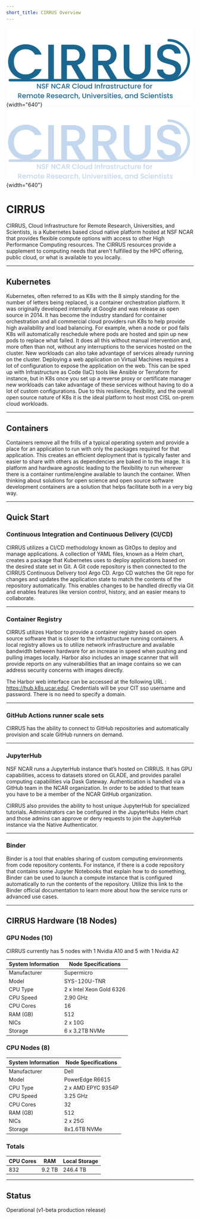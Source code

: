 ```yaml
---
short_title: CIRRUS Overview
---
```


![CIRRUS](media/CIRRUS_Logo_NCARBlue.png#only-light){width="640"}
![CIRRUS](media/CIRRUS_Logo_NCAR_DarkTheme.png#only-dark){width="640"}

# CIRRUS

CIRRUS, Cloud Infrastructure for Remote Research, Universities, and Scientists, is a Kubernetes based cloud native platform hosted at NSF NCAR that provides flexible compute options with access to other High Performance Computing resources. The CIRRUS resources provide a supplement to computing needs that aren't fulfilled by the HPC offering, public cloud, or what is available to you locally. 

-----

## Kubernetes

Kubernetes, often referred to as K8s with the 8 simply standing for the number of letters being replaced, is a container orchestration platform. It was originally developed internally at Google and was release as open source in 2014. It has become the industry standard for container orchestration and all commercial cloud providers run K8s to help provide high availability and load balancing. For example, when a node or pod fails K8s will automatically reschedule where pods are hosted and spin up new pods to replace what failed. It does all this without manual intervention and, more often than not, without any interruptions to the services hosted on the cluster. New workloads can also take advantage of services already running on the cluster. Deploying a web application on Virtual Machines requires a lot of configuration to expose the application on the web. This can be sped up with Infrastructure as Code (IaC) tools like Ansible or Terraform for instance, but in K8s once you set up a reverse proxy or certificate manager new workloads can take advantage of these services without having to do a lot of custom configurations. Due to this resilience, flexibility, and the overall open source nature of K8s it is the ideal platform to host most CISL on-prem cloud workloads.

-----

## Containers

Containers remove all the frills of a typical operating system and provide a place for an application to run with only the packages required for that application. This creates an efficient deployment that is typically faster and easier to share with others as dependencies are baked in to the image. It is platform and hardware agnostic leading to the flexibility to run wherever there is a container runtime/engine available to launch the container. When thinking about solutions for open science and open source software development containers are a solution that helps facilitate both in a very big way.

-----

## Quick Start

### Continuous Integration and Continuous Delivery (CI/CD)

CIRRUS utilizes a CI/CD methodology known as GitOps to deploy and manage applications. A collection of YAML files, known as a Helm chart, creates a package that Kubernetes uses to deploy applications based on the desired state set in Git. A Git code repository is then connected to the CIRRUS Continuous Delivery tool Argo CD. Argo CD watches the Git repo for changes and updates the application state to match the contents of the repository automatically. This enables changes to be handled directly via Git and enables features like version control, history, and an easier means to collaborate. 

-----

### Container Registry
CIRRUS utilizes Harbor to provide a container registry based on open source software that is closer to the infrastructure running containers. A local registry allows us to utilize network infrastructure and available bandwidth between hardware for an increase in speed when pushing and pulling images locally. Harbor also includes an image scanner that will provide reports on any vulnerabilities that an image contains so we can address security concerns with images directly.

The Harbor web interface can be accessed at the following URL : https://hub.k8s.ucar.edu/. Credentials will be your CIT sso username and password. There is no need to specify a domain.

-----

### GitHub Actions runner scale sets
CIRRUS has the ability to connect to GitHub repositories and automatically provision and scale GitHub runners on demand.

-----
### JupyterHub
NSF NCAR runs a JupyterHub instance that’s hosted on CIRRUS. It has GPU capabilities, access to datasets stored on GLADE, and provides parallel computing capabilities via Dask Gateway. Authentication is handled via a GitHub team in the NCAR organization. In order to be added to that team you have to be a member of the NCAR GitHub organization.

CIRRUS also provides the ability to host unique JupyterHub for specialized tutorials. Administrators can be configured in the JupyterHubs Helm chart and those admins can approve or deny requests to join the JupyterHub instance via the Native Authenticator. 

-----

### Binder
Binder is a tool that enables sharing of custom computing environments from code repository contents. For instance, if there is a code repository that contains some Jupyter Notebooks that explain how to do something, Binder can be used to launch a compute instance that is configured automatically to run the contents of the repository. Utilize this link to the Binder official documentation to learn more about how the service runs or advanced use cases.

-----

## CIRRUS Hardware (18 Nodes)

### GPU Nodes (10)

CIRRUS currently has 5 nodes with 1 Nvidia A10 and 5 with 1 Nvidia A2

| System Information | Node Specifications |
|---|---|
| Manufacturer | Supermicro |
| Model | SYS-120U-TNR | 
| CPU Type | 2 x Intel Xeon Gold 6326 |
| CPU Speed | 2.90 GHz |
| CPU Cores | 16 | 
| RAM (GB) | 512 |
| NICs | 2 x 10G |
| Storage | 6 x 3.2TB NVMe |    

### CPU Nodes (8)

| System Information | Node Specifications |
|---|---|
| Manufacturer | Dell |
| Model | PowerEdge R6615 | 
| CPU Type | 2 x AMD EPYC 9354P |
| CPU Speed | 3.25 GHz |
| CPU Cores | 32 | 
| RAM (GB) | 512 |
| NICs | 2 x 25G |
| Storage | 8x1.6TB NVMe |    

### Totals

| CPU Cores | RAM | Local Storage |
|---|---|---|
| 832 | 9.2 TB | 246.4 TB|

---

##  Status

Operational (v1-beta production release)
